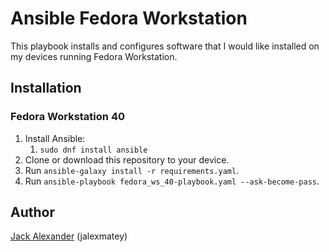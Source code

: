 # Ansible Fedora Workstation  
  
This playbook installs and configures software that I would like installed on my devices running Fedora Workstation.

## Installation
### Fedora Workstation 40
1. Install Ansible:
    1. `sudo dnf install ansible`
2. Clone or download this repository to your device.
3. Run `ansible-galaxy install -r requirements.yaml`.
4. Run `ansible-playbook fedora_ws_40-playbook.yaml --ask-become-pass`.

## Author
[Jack Alexander](www.jalexmatey.co.uk) (jalexmatey)
